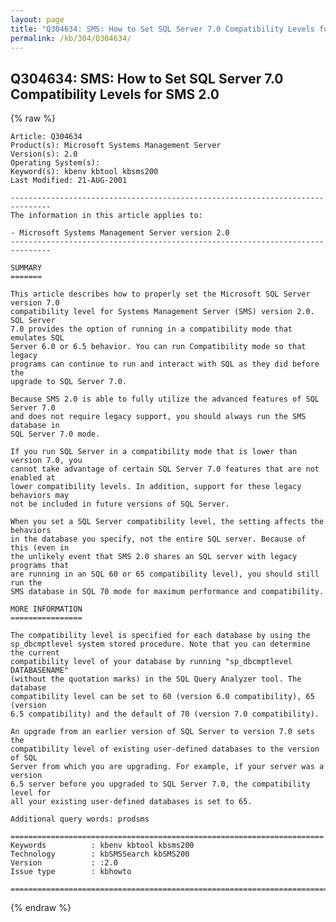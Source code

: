 ```yaml
---
layout: page
title: "Q304634: SMS: How to Set SQL Server 7.0 Compatibility Levels for SMS 2.0"
permalink: /kb/304/Q304634/
---
```


## Q304634: SMS: How to Set SQL Server 7.0 Compatibility Levels for SMS 2.0

{% raw %}

	Article: Q304634
	Product(s): Microsoft Systems Management Server
	Version(s): 2.0
	Operating System(s): 
	Keyword(s): kbenv kbtool kbsms200
	Last Modified: 21-AUG-2001
	
	-------------------------------------------------------------------------------
	The information in this article applies to:
	
	- Microsoft Systems Management Server version 2.0 
	-------------------------------------------------------------------------------
	
	SUMMARY
	=======
	
	This article describes how to properly set the Microsoft SQL Server version 7.0
	compatibility level for Systems Management Server (SMS) version 2.0. SQL Server
	7.0 provides the option of running in a compatibility mode that emulates SQL
	Server 6.0 or 6.5 behavior. You can run Compatibility mode so that legacy
	programs can continue to run and interact with SQL as they did before the
	upgrade to SQL Server 7.0.
	
	Because SMS 2.0 is able to fully utilize the advanced features of SQL Server 7.0
	and does not require legacy support, you should always run the SMS database in
	SQL Server 7.0 mode.
	
	If you run SQL Server in a compatibility mode that is lower than version 7.0, you
	cannot take advantage of certain SQL Server 7.0 features that are not enabled at
	lower compatibility levels. In addition, support for these legacy behaviors may
	not be included in future versions of SQL Server.
	
	When you set a SQL Server compatibility level, the setting affects the behaviors
	in the database you specify, not the entire SQL server. Because of this (even in
	the unlikely event that SMS 2.0 shares an SQL server with legacy programs that
	are running in an SQL 60 or 65 compatibility level), you should still run the
	SMS database in SQL 70 mode for maximum performance and compatibility.
	
	MORE INFORMATION
	================
	
	The compatibility level is specified for each database by using the
	sp_dbcmptlevel system stored procedure. Note that you can determine the current
	compatibility level of your database by running "sp_dbcmptlevel DATABASENAME"
	(without the quotation marks) in the SQL Query Analyzer tool. The database
	compatibility level can be set to 60 (version 6.0 compatibility), 65 (version
	6.5 compatibility) and the default of 70 (version 7.0 compatibility).
	
	An upgrade from an earlier version of SQL Server to version 7.0 sets the
	compatibility level of existing user-defined databases to the version of SQL
	Server from which you are upgrading. For example, if your server was a version
	6.5 server before you upgraded to SQL Server 7.0, the compatibility level for
	all your existing user-defined databases is set to 65.
	
	Additional query words: prodsms
	
	======================================================================
	Keywords          : kbenv kbtool kbsms200 
	Technology        : kbSMSSearch kbSMS200
	Version           : :2.0
	Issue type        : kbhowto
	
	=============================================================================
	

{% endraw %}
